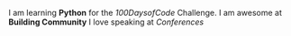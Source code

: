 I am learning **Python** for the *100DaysofCode* Challenge.
I am awesome at **Building Community**
I love speaking at *Conferences*
